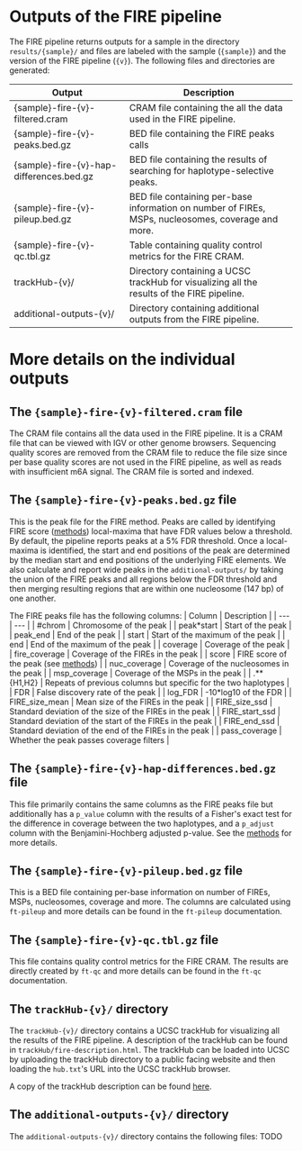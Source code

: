 # Outputs of the FIRE pipeline

The FIRE pipeline returns outputs for a sample in the directory `results/{sample}/` and files are labeled with the sample (`{sample}`) and the version of the FIRE pipeline (`{v}`). The following files and directories are generated:

| Output                                   | Description                                                                                        |
| ---------------------------------------- | -------------------------------------------------------------------------------------------------- |
| {sample}-fire-{v}-filtered.cram          | CRAM file containing the all the data used in the FIRE pipeline.                                   |
| {sample}-fire-{v}-peaks.bed.gz           | BED file containing the FIRE peaks calls                                                           |
| {sample}-fire-{v}-hap-differences.bed.gz | BED file containing the results of searching for haplotype-selective peaks.                        |
| {sample}-fire-{v}-pileup.bed.gz          | BED file containing per-base information on number of FIREs, MSPs, nucleosomes, coverage and more. |
| {sample}-fire-{v}-qc.tbl.gz              | Table containing quality control metrics for the FIRE CRAM.                                        |
| trackHub-{v}/                            | Directory containing a UCSC trackHub for visualizing all the results of the FIRE pipeline.         |
| additional-outputs-{v}/                  | Directory containing additional outputs from the FIRE pipeline.                                    |

# More details on the individual outputs

## The `{sample}-fire-{v}-filtered.cram` file

The CRAM file contains all the data used in the FIRE pipeline. It is a CRAM file that can be viewed with IGV or other genome browsers. Sequencing quality scores are removed from the CRAM file to reduce the file size since per base quality scores are not used in the FIRE pipeline, as well as reads with insufficient m6A signal. The CRAM file is sorted and indexed.

## The `{sample}-fire-{v}-peaks.bed.gz` file

This is the peak file for the FIRE method. Peaks are called by identifying FIRE score ([methods](methods/aggregation.md)) local-maxima that have FDR values below a threshold. By default, the pipeline reports peaks at a 5% FDR threshold. Once a local-maxima is identified, the start and end positions of the peak are determined by the median start and end positions of the underlying FIRE elements. We also calculate and report wide peaks in the `additional-outputs/` by taking the union of the FIRE peaks and all regions below the FDR threshold and then merging resulting regions that are within one nucleosome (147 bp) of one another.

The FIRE peaks file has the following columns:
| Column | Description |
| --- | --- |
| #chrom | Chromosome of the peak |
| peak\*start | Start of the peak |
| peak_end | End of the peak |
| start | Start of the maximum of the peak |
| end | End of the maximum of the peak |
| coverage | Coverage of the peak |
| fire_coverage | Coverage of the FIREs in the peak |
| score | FIRE score of the peak (see [methods](methods/aggregation.md)) |
| nuc_coverage | Coverage of the nucleosomes in the peak |
| msp_coverage | Coverage of the MSPs in the peak |
| .\*\*{H1,H2} | Repeats of previous columns but specific for the two haplotypes |
| FDR | False discovery rate of the peak |
| log_FDR | -10\*log10 of the FDR |
| FIRE_size_mean | Mean size of the FIREs in the peak |
| FIRE_size_ssd | Standard deviation of the size of the FIREs in the peak |
| FIRE_start_ssd | Standard deviation of the start of the FIREs in the peak |
| FIRE_end_ssd | Standard deviation of the end of the FIREs in the peak |
| pass_coverage | Whether the peak passes coverage filters |

## The `{sample}-fire-{v}-hap-differences.bed.gz` file

This file primarily contains the same columns as the FIRE peaks file but additionally has a `p_value` column with the results of a Fisher's exact test for the difference in coverage between the two haplotypes, and a `p_adjust` column with the Benjamini-Hochberg adjusted p-value. See the [methods](methods/haplotype-selective.md) for more details.

## The `{sample}-fire-{v}-pileup.bed.gz` file

This is a BED file containing per-base information on number of FIREs, MSPs, nucleosomes, coverage and more. The columns are calculated using `ft-pileup` and more details can be found in the `ft-pileup` documentation.

## The `{sample}-fire-{v}-qc.tbl.gz` file

This file contains quality control metrics for the FIRE CRAM. The results are directly created by `ft-qc` and more details can be found in the `ft-qc` documentation.

## The `trackHub-{v}/` directory

The `trackHub-{v}/` directory contains a UCSC trackHub for visualizing all the results of the FIRE pipeline. A description of the trackHub can be found in `trackHub/fire-description.html`. The trackHub can be loaded into UCSC by uploading the trackHub directory to a public facing website and then loading the `hub.txt`'s URL into the UCSC trackHub browser.

A copy of the trackHub description can be found [here](https://s3.kopah.uw.edu/stergachis/public/FIRE/broadly-consented/GM12878/trackHub-v0.1/fire-description.html).

## The `additional-outputs-{v}/` directory

The `additional-outputs-{v}/` directory contains the following files:
TODO
